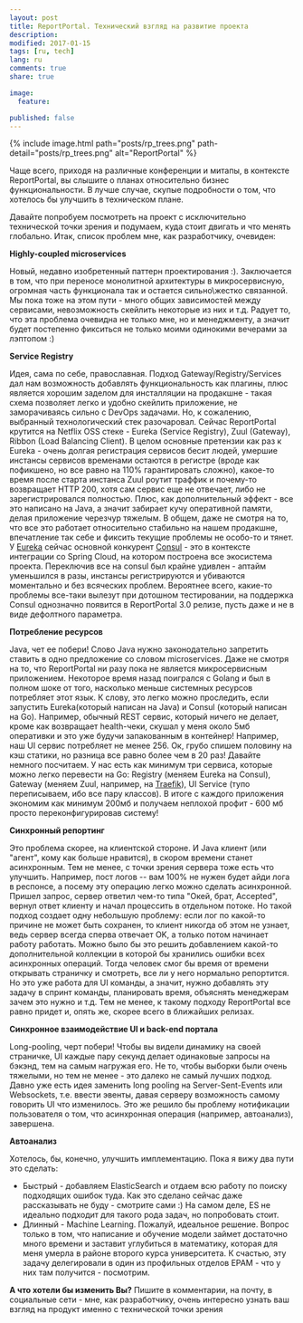 ```yaml
---
layout: post
title: ReportPortal. Технический взгляд на развитие проекта
description:
modified: 2017-01-15
tags: [ru, tech]
lang: ru
comments: true
share: true

image:
  feature:

published: false
---
```

{% include image.html path="posts/rp_trees.png" path-detail="posts/rp_trees.png" alt="ReportPortal" %}


Чаще всего, приходя на различные конференции и митапы, в контексте ReportPortal, вы слышите о планах относительно бизнес функциональности. В лучше случае, скупые подробности о том, что хотелось бы улучшить в техническом плане.

Давайте попробуем посмотреть на проект с исключительно технической точки зрения и подумаем, куда стоит двигать и что менять глобально. Итак, список проблем мне, как разработчику, очевиден:


**Highly-coupled microservices**

Новый, недавно изобретенный паттерн проектирования :). Заключается в том, что при переносе монолитной архитектуры в микросервисную, огромная часть функционала так и остается сильно\жестко связанной. Мы пока тоже на этом пути - много общих зависимостей между сервисами, невозможность скейлить некоторые из них и т.д. Радует то, что эта проблема очевидна не только мне, но и менеджменту, а значит будет постепенно фикситься не только моими одинокими вечерами за лэптопом :)

**Service Registry**

Идея, сама по себе, православная. Подход Gateway/Registry/Services дал нам возможность добавлять функциональность как плагины, плюс является хорошим заделом для инсталляции на продакшне - такая схема позволяет легко и удобно скейлить приложение, не заморачиваясь сильно с DevOps задачами. Но, к сожалению, выбранный технологический стек разочаровал. Сейчас ReportPortal крутится на Netflix OSS стеке - Eureka (Service Registry), Zuul (Gateway), Ribbon (Load Balancing Client). В целом основные претензии как раз к Eureka - очень долгая регистрация сервисов бесит людей, умершие инстансы сервисов временами остаются в регистре (вроде как пофикшено, но все равно на 110% гарантировать сложно), какое-то время после старта инстанса Zuul роутит траффик и почему-то возвращает HTTP 200, хотя сам сервис еще не отвечает, либо не зарегистрировался полностью. Плюс, как дополнительный эффект - все это написано на Java, а значит забирает кучу оперативной памяти, делая приложение черезчур тяжелым. В общем, даже не смотря на то, что все это работает относительно стабильно на нашем продакшне, впечатление так себе и фиксить текущие проблемы не особо-то и тянет. У [Eureka](https://github.com/Netflix/eureka) сейчас основной конкурент [Consul](https://www.consul.io/) - это в контексте интеграции со Spring Cloud, на котором построена все экосистема проекта. Переключив все на consul был крайне удивлен - аптайм уменьшился в разы, инстансы регистрируются и убиваются моментально и без всяческих проблем. Вероятнее всего, какие-то проблемы все-таки вылезут при дотошном тестировании, на поддержка Consul однозначно появится в ReportPortal 3.0 релизе, пусть даже и не в виде дефолтного параметра.

**Потребление ресурсов**

Java, чет ее побери! Слово Java нужно законодательно запретить ставить в одно предложение со словом microservices. Даже не смотря на то, что ReportPortal ни разу пока не является микросервисным приложением. Некоторое время назад поигрался с Golang и был в полном шоке от того, насколько меньше системных ресурсов потребляет этот язык. К слову, это легко можно проследить, если запустить Eureka(который написан на Java) и Consul (который написан на Go). Например, обычный REST сервис, который ничего не делает, кроме как возвращает health-чеки, скушал у меня около 5мб оперативки и это уже будучи запакованным в контейнер! Например, наш UI сервис потребляет не менее 256. Ок, грубо спишем половину на кэш статики, но разница все равно более чем в 20 раз! Давайте немного посчитаем. У нас есть как минимум три сервиса, которые можно легко перевести на Go: Registry (меняем Eureka на Consul), Gateway (меняем Zuul, например, на [Traefik](https://github.com/containous/traefik)), UI Service (тупо переписываем, ибо все пару классов). В итоге с каждого приложения экономим как минимум 200мб и получаем неплохой профит - 600 мб просто переконфигурировав систему!

**Синхронный репортинг**

Это проблема скорее, на клиентской стороне. И Java клиент (или "агент", кому как больше нравится), в скором времени станет асинхронным. Тем не менее, с точки зрения сервера тоже есть что улучшить. Например, пост логов -- вам 100% не нужен будет айди лога в респонсе, а посему эту операцию легко можно сделать асинхронной. Пришел запрос, сервер ответил чем-то типа "Окей, брат, Accepted", вернул ответ клиенту и начал процессить в отдельном потоке. Но такой подход создает одну небольшую проблему: если лог по какой-то причине не может быть сохранен, то клиент никогда об этом не узнает, ведь сервер всегда сперва отвечает OK, а только потом начинает работу работать. Можно было бы это решить добавлением какой-то дополнительной коллекции в которой бы хранились ошибки всех асинхронных операций. Тогда человек смог бы время от времени открывать страничку и смотреть, все ли у него нормально репортится. Но это уже работа для UI команды, а значит, нужно добавлять эту задачу в спринт команды, планировать время, объяснять менеджерам зачем это нужно и т.д. Тем не менее, к такому подходу ReportPortal все равно придет и, опять же, скорее всего в ближайших релизах.

**Синхронное взаимодействие UI и back-end портала**

Long-pooling, черт побери! Чтобы вы видели динамику на своей страничке, UI каждые пару секунд делает одинаковые запросы на бэкэнд, тем на самым нагружая его. Не то, чтобы выборки были очень тяжелыми, но тем не менее - это далеко не самый лучших подход. Давно уже есть идея заменить long pooling на Server-Sent-Events или Websockets, т.е. ввести эвенты, давая серверу возможность самому говорить UI что изменилось. Это же решило бы проблему нотификации пользователя о том, что асинхронная операция (например, автоанализ), завершена.

**Автоанализ**

Хотелось, бы, конечно, улучшить имплементацию. Пока я вижу два пути это сделать:
* Быстрый - добавляем ElasticSearch и отдаем всю работу по поиску подходящих ошибок туда. Как это сделано сейчас даже рассказывать не буду - смотрите сами :) На самом деле, ES не идеально подходит для такого рода задач, но попробовать стоит.
* Длинный - Machine Learning. Пожалуй, идеальное решение. Вопрос только в том, что написание и обучение модели займет достаточно много времени и заставит углубиться в математику, которая для меня умерла в районе второго курса университета. К счастью, эту задачу делегировали в один из профильных отделов EPAM - что у них там получится - посмотрим.


**А что хотели бы изменить Вы?**
Пишите в комментарии, на почту, в социальные сети - мне, как разработчику, очень интересно узнать ваш взгляд на продукт именно с технической точки зрения
